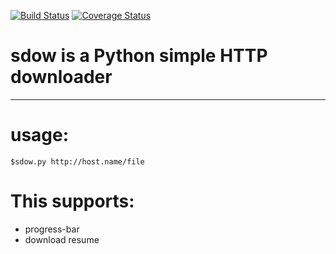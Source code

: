 [![Build Status](https://travis-ci.org/andrewnsk/downloader.svg?branch=master)](https://travis-ci.org/andrewnsk/downloader)
[![Coverage Status](https://coveralls.io/repos/github/andrewnsk/downloader/badge.svg?branch=master)](https://coveralls.io/github/andrewnsk/downloader?branch=master)

# sdow is a Python simple HTTP downloader
---

# usage:

```shell
$sdow.py http://host.name/file
```

# This supports:
+ progress-bar
+ download resume
